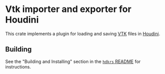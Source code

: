 # Vtk importer and exporter for Houdini

This crate implements a plugin for loading and saving [VTK](https://vtk.org) files in [Houdini](https://www.sidefx.com/products/houdini/).

## Building

See the "Building and Installing" section in the [`hdkrs` README](../hdkrs/README.md) for instructions.
